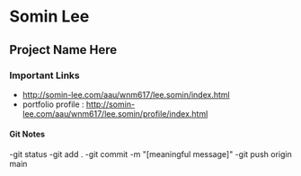 # Somin Lee

## Project Name Here

### Important Links

- http://somin-lee.com/aau/wnm617/lee.somin/index.html
- portfolio profile : http://somin-lee.com/aau/wnm617/lee.somin/profile/index.html


#### Git Notes

-git status
-git add .
-git commit -m "[meaningful message]"
-git push origin main